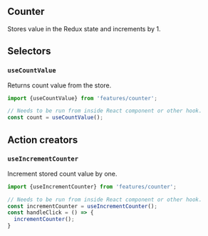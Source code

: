 ## Counter

Stores value in the Redux state and increments by 1.

## Selectors

### `useCountValue`

Returns count value from the store.

```javascript
import {useCountValue} from 'features/counter';

// Needs to be run from inside React component or other hook.
const count = useCountValue();
```

## Action creators

### `useIncrementCounter`

Increment stored count value by one.

```javascript
import {useIncrementCounter} from 'features/counter';

// Needs to be run from inside React component or other hook.
const incrementCounter = useIncrementCounter();
const handleClick = () => {
  incrementCounter();
}
```

